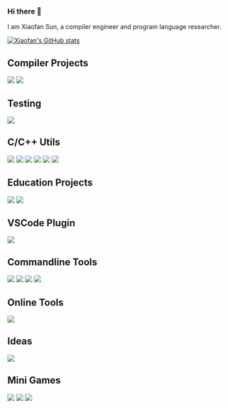 ### Hi there 👋

<!--
**sunxfancy/sunxfancy** is a ✨ _special_ ✨ repository because its `README.md` (this file) appears on your GitHub profile.

Here are some ideas to get you started:

- 🔭 I’m currently working on ...
- 🌱 I’m currently learning ...
- 👯 I’m looking to collaborate on ...
- 🤔 I’m looking for help with ...
- 💬 Ask me about ...
- 📫 How to reach me: ...
- 😄 Pronouns: ...
- ⚡ Fun fact: ...
-->

I am Xiaofan Sun, a compiler engineer and program language researcher. 

[![Xiaofan's GitHub stats](https://github-readme-stats-sunxfancy.vercel.app/api?username=sunxfancy)](https://github.com/sunxfancy)


## Compiler Projects
[![](https://github-readme-stats-sunxfancy.vercel.app/api/pin/?username=elite-lang&repo=Elite)](https://github.com/elite-lang/Elite) [![](https://github-readme-stats-sunxfancy.vercel.app/api/pin/?username=elite-lang&repo=RedApple)](https://github.com/elite-lang/RedApple) 

## Testing
[![](https://github-readme-stats-sunxfancy.vercel.app/api/pin/?username=sunxfancy&repo=zeroerr)](https://github.com/sunxfancy/zeroerr) 

## C/C++ Utils
[![](https://github-readme-stats-sunxfancy.vercel.app/api/pin/?username=sunxfancy&repo=ExIconv)](https://github.com/sunxfancy/ExIconv) [![](https://github-readme-stats-sunxfancy.vercel.app/api/pin/?username=sunxfancy&repo=estring)](https://github.com/sunxfancy/estring)  [![](https://github-readme-stats-sunxfancy.vercel.app/api/pin/?username=sunxfancy&repo=DSViz)](https://github.com/sunxfancy/DSViz) [![](https://github-readme-stats-sunxfancy.vercel.app/api/pin/?username=sunxfancy&repo=VKBuilder)](https://github.com/sunxfancy/VKBuilder) [![](https://github-readme-stats-sunxfancy.vercel.app/api/pin/?username=sunxfancy&repo=SmartPtr)](https://github.com/sunxfancy/SmartPtr) [![](https://github-readme-stats-sunxfancy.vercel.app/api/pin/?username=sunxfancy&repo=Clist)](https://github.com/sunxfancy/Clist) 

## Education Projects
[![](https://github-readme-stats-sunxfancy.vercel.app/api/pin/?username=PoEdu&repo=DarkArtsNexus)](https://github.com/PoEdu/DarkArtsNexus) [![](https://github-readme-stats-sunxfancy.vercel.app/api/pin/?username=sunxfancy&repo=llvm-cn)](https://github.com/sunxfancy/llvm-cn) 

## VSCode Plugin
[![](https://github-readme-stats-sunxfancy.vercel.app/api/pin/?username=sunxfancy&repo=vscode-llvm)](https://github.com/sunxfancy/vscode-llvm) 

## Commandline Tools
[![](https://github-readme-stats-sunxfancy.vercel.app/api/pin/?username=sunxfancy&repo=CodeFactory)](https://github.com/sunxfancy/CodeFactory) [![](https://github-readme-stats-sunxfancy.vercel.app/api/pin/?username=sunxfancy&repo=UMake)](https://github.com/sunxfancy/UMake) [![](https://github-readme-stats-sunxfancy.vercel.app/api/pin/?username=sunxfancy&repo=submit)](https://github.com/sunxfancy/submit) [![](https://github-readme-stats-sunxfancy.vercel.app/api/pin/?username=sunxfancy&repo=FDO)](https://github.com/sunxfancy/FDO) 

## Online Tools
[![](https://github-readme-stats-sunxfancy.vercel.app/api/pin/?username=sunxfancy&repo=clang-format-wasm)](https://github.com/sunxfancy/clang-format-wasm) 

## Ideas
[![](https://github-readme-stats-sunxfancy.vercel.app/api/pin/?username=sunxfancy&repo=LLVMCodeRunner)](https://github.com/sunxfancy/LLVMCodeRunner) 

## Mini Games
[![](https://github-readme-stats-sunxfancy.vercel.app/api/pin/?username=danieltan1517&repo=orange-xiangqi)](https://github.com/danieltan1517/orange-xiangqi) [![](https://github-readme-stats-sunxfancy.vercel.app/api/pin/?username=sunxfancy&repo=Gtk2048)](https://github.com/sunxfancy/Gtk2048) [![](https://github-readme-stats-sunxfancy.vercel.app/api/pin/?username=sunxfancy&repo=GtkFir)](https://github.com/sunxfancy/GtkFir)  
 

